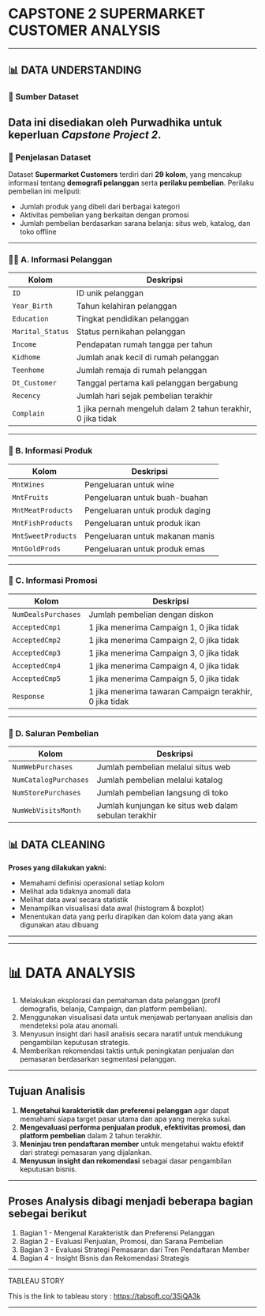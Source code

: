 # CAPSTONE 2 SUPERMARKET CUSTOMER ANALYSIS
---
## 📊 **DATA UNDERSTANDING**
### 📁 Sumber Dataset
Data ini disediakan oleh **Purwadhika** untuk keperluan *Capstone Project 2*.  
---
### 📄 Penjelasan Dataset
Dataset **Supermarket Customers** terdiri dari **29 kolom**, yang mencakup informasi tentang **demografi pelanggan** serta **perilaku pembelian**.
Perilaku pembelian ini meliputi:
- Jumlah produk yang dibeli dari berbagai kategori
- Aktivitas pembelian yang berkaitan dengan promosi
- Jumlah pembelian berdasarkan sarana belanja: situs web, katalog, dan toko offline
---

### 🧍‍♀️ A. Informasi Pelanggan

| Kolom            | Deskripsi |
|------------------|-----------|
| `ID`             | ID unik pelanggan |
| `Year_Birth`     | Tahun kelahiran pelanggan |
| `Education`      | Tingkat pendidikan pelanggan |
| `Marital_Status` | Status pernikahan pelanggan |
| `Income`         | Pendapatan rumah tangga per tahun |
| `Kidhome`        | Jumlah anak kecil di rumah pelanggan |
| `Teenhome`       | Jumlah remaja di rumah pelanggan |
| `Dt_Customer`    | Tanggal pertama kali pelanggan bergabung |
| `Recency`        | Jumlah hari sejak pembelian terakhir |
| `Complain`       | 1 jika pernah mengeluh dalam 2 tahun terakhir, 0 jika tidak |

---

### 🛒 B. Informasi Produk

| Kolom              | Deskripsi |
|---------------------|-----------|
| `MntWines`          | Pengeluaran untuk wine  |
| `MntFruits`         | Pengeluaran untuk buah-buahan |
| `MntMeatProducts`   | Pengeluaran untuk produk daging |
| `MntFishProducts`   | Pengeluaran untuk produk ikan |
| `MntSweetProducts`  | Pengeluaran untuk makanan manis |
| `MntGoldProds`      | Pengeluaran untuk produk emas |

---

### 🎯 C. Informasi Promosi

| Kolom             | Deskripsi |
|--------------------|-----------|
| `NumDealsPurchases`| Jumlah pembelian dengan diskon |
| `AcceptedCmp1`     | 1 jika menerima Campaign 1, 0 jika tidak |
| `AcceptedCmp2`     | 1 jika menerima Campaign 2, 0 jika tidak |
| `AcceptedCmp3`     | 1 jika menerima Campaign 3, 0 jika tidak |
| `AcceptedCmp4`     | 1 jika menerima Campaign 4, 0 jika tidak |
| `AcceptedCmp5`     | 1 jika menerima Campaign 5, 0 jika tidak |
| `Response`         | 1 jika menerima tawaran Campaign terakhir, 0 jika tidak |

---

### 🏬 D. Saluran Pembelian

| Kolom                 | Deskripsi |
|------------------------|-----------|
| `NumWebPurchases`      | Jumlah pembelian melalui situs web |
| `NumCatalogPurchases`  | Jumlah pembelian melalui katalog |
| `NumStorePurchases`    | Jumlah pembelian langsung di toko |
| `NumWebVisitsMonth`    | Jumlah kunjungan ke situs web dalam sebulan terakhir |

## 📊 **DATA CLEANING**
**Proses yang dilakukan yakni:**
- Memahami definisi operasional setiap kolom 
- Melihat ada tidaknya anomali data 
- Melihat data awal secara statistik 
- Menampilkan visualisasi data awal (histogram & boxplot)
- Menentukan data yang perlu dirapikan dan kolom data yang akan digunakan atau dibuang
---


---

# 📊 **DATA ANALYSIS**

1. Melakukan eksplorasi dan pemahaman data pelanggan (profil demografis, belanja, Campaign, dan platform pembelian).
2. Menggunakan visualisasi data untuk menjawab pertanyaan analisis dan mendeteksi pola atau anomali.
3. Menyusun insight dari hasil analisis secara naratif untuk mendukung pengambilan keputusan strategis.
4. Memberikan rekomendasi taktis untuk peningkatan penjualan dan pemasaran berdasarkan segmentasi pelanggan.
---
## Tujuan Analisis

1. **Mengetahui karakteristik dan preferensi pelanggan** agar dapat memahami siapa target pasar utama dan apa yang mereka sukai.
2. **Mengevaluasi performa penjualan produk, efektivitas promosi, dan platform pembelian** dalam 2 tahun terakhir.
3. **Meninjau tren pendaftaran member** untuk mengetahui waktu efektif dari strategi pemasaran yang dijalankan.
4. **Menyusun insight dan rekomendasi** sebagai dasar pengambilan keputusan bisnis.

---
## Proses Analysis dibagi menjadi beberapa bagian sebegai berikut
1. Bagian 1 - Mengenal Karakteristik dan Preferensi Pelanggan
2. Bagian 2 - Evaluasi Penjualan, Promosi, dan Sarana Pembelian
3. Bagian 3 - Evaluasi Strategi Pemasaran dari Tren Pendaftaran Member
4. Bagian 4 - Insight Bisnis dan Rekomendasi Strategis
---

TABLEAU STORY

This is the link to tableau story : https://tabsoft.co/3SiQA3k

---
